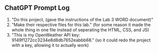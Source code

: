 ## ChatGPT Prompt Log

1. "Do this project, (gave the instructions of the Lab 3 WORD document)"
2. "Make their respective files for this lab." (for some reason it made the whole thing in one file instead of seperating the HTML, CSS, and JS)
3. "This is my OpenWeather API key: 9149f1272cc3234e8d8db7652eabbb68." (so it could redo the project with a key, allowing it to actually work)